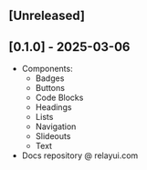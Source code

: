 ## [Unreleased]

## [0.1.0] - 2025-03-06

- Components:
  - Badges
  - Buttons
  - Code Blocks
  - Headings
  - Lists
  - Navigation
  - Slideouts
  - Text
- Docs repository @ relayui.com
